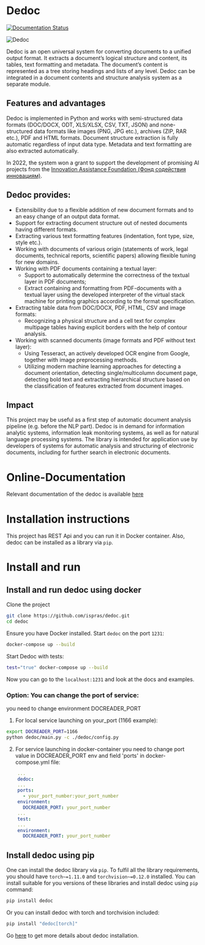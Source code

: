 # Dedoc

[![Documentation Status](https://readthedocs.org/projects/dedoc/badge/?version=latest)](https://dedoc.readthedocs.io/en/latest/?badge=latest)

![Dedoc](https://github.com/ispras/dedoc/raw/master/dedoc_logo.png)

Dedoc is an open universal system for converting documents to a unified output format. 
It extracts a document’s logical structure and content, its tables, text formatting and metadata. 
The document’s content is represented as a tree storing headings and lists of any level. 
Dedoc can be integrated in a document contents and structure analysis system as a separate module.

## Features and advantages
Dedoc is implemented in Python and works with semi-structured data formats (DOC/DOCX, ODT, XLS/XLSX, CSV, TXT, JSON) and none-structured data formats like images (PNG, JPG etc.), archives (ZIP, RAR etc.), PDF and HTML formats. 
Document structure extraction is fully automatic regardless of input data type. 
Metadata and text formatting are also extracted automatically. 

In 2022, the system won a grant to support the development of promising AI projects from the [Innovation Assistance Foundation (Фонд содействия инновациям)](https://fasie.ru/).

## Dedoc provides:
* Extensibility due to a flexible addition of new document formats and to an easy change of an output data format. 
* Support for extracting document structure out of nested documents having different formats. 
* Extracting various text formatting features (indentation, font type, size, style etc.). 
* Working with documents of various origin (statements of work, legal documents, technical reports, scientific papers) allowing flexible tuning for new domains. 
* Working with PDF documents containing a textual layer:
  * Support to automatically determine the correctness of the textual layer in PDF documents; 
  * Extract containing and formatting from PDF-documents with a textual layer using the developed interpreter of the virtual stack machine for printing graphics according to the format specification. 
* Extracting table data from DOC/DOCX, PDF, HTML, CSV and image formats:
  * Recognizing a physical structure and a cell text for complex multipage tables having explicit borders with the help of contour analysis. 
* Working with scanned documents (image formats and PDF without text layer):
  * Using Tesseract, an actively developed OCR engine from Google, together with image preprocessing methods. 
  * Utilizing modern machine learning approaches for detecting a document orientation, detecting single/multicolumn document page, detecting bold text and extracting hierarchical structure based on the classification of features extracted from document images.

## Impact
This project may be useful as a first step of automatic document analysis pipeline (e.g. before the NLP part).
Dedoc is in demand for information analytic systems, information leak monitoring systems, as well as for natural language processing systems.
The library is intended for application use by developers of systems for automatic analysis and structuring of electronic documents, including for further search in electronic documents. 

# Online-Documentation
Relevant documentation of the dedoc is available [here]((https://dedoc.readthedocs.io/en/latest/))

# Installation instructions
This project has REST Api and you can run it in Docker container.
Also, dedoc can be installed as a library via `pip`.
 

# Install and run

## Install and run dedoc using docker

Clone the project 
```bash
git clone https://github.com/ispras/dedoc.git
cd dedoc
```
 
Ensure you have Docker installed.
Start `dedoc` on the port `1231`:
 ```bash
docker-compose up --build
```

Start Dedoc with tests:
 ```bash
test="true" docker-compose up --build
 ```

Now you can go to the `localhost:1231` and look at the docs and examples.
### Option: You can change the port of service:
you need to change environment DOCREADER_PORT
1. For local service launching on your_port (1166 example): 
```bash
export DOCREADER_PORT=1166 
python dedoc/main.py -c ./dedoc/config.py
```
2. For service launching in docker-container you need to change port value in DOCREADER_PORT env and field 'ports' in docker-compose.yml file:
```yaml
    ...
    dedoc:
    ...
    ports:
      - your_port_number:your_port_number
    environment:
      DOCREADER_PORT: your_port_number
    ... 
    test:
    ...
    environment: 
      DOCREADER_PORT: your_port_number
``` 

## Install dedoc using pip

One can install the dedoc library via `pip`. 
To fulfil all the library requirements, you should have `torch~=1.11.0` and `torchvision~=0.12.0` installed. 
You can install suitable for you versions of these libraries and install dedoc using `pip` command:

```bash
pip install dedoc
```

Or you can install dedoc with torch and torchvision included:
```bash
pip install "dedoc[torch]"
```

Go [here](https://dedoc.readthedocs.io/en/latest/getting_started/installation.html) to get more details about dedoc installation.
